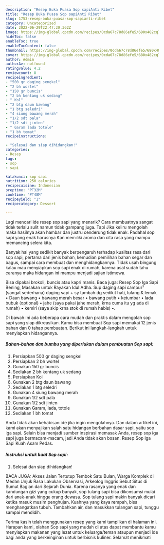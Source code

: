 ```yaml
---
description: "Resep Buka Puasa Sop sapiAnti Ribet"
title: "Resep Buka Puasa Sop sapiAnti Ribet"
slug: 1753-resep-buka-puasa-sop-sapianti-ribet
category: Uncategorized
date: 2022-06-29T22:47:20.362Z
image: https://img-global.cpcdn.com/recipes/0cda67c78d86efe5/680x482cq70/sop-sapi-foto-resep-utama.jpg
hideToc: false
enableToc: true
enableTocContent: false
thumbnail: https://img-global.cpcdn.com/recipes/0cda67c78d86efe5/680x482cq70/sop-sapi-foto-resep-utama.jpg
cover: https://img-global.cpcdn.com/recipes/0cda67c78d86efe5/680x482cq70/sop-sapi-foto-resep-utama.jpg
author: Admin
authorAv: notfound
ratingvalue: 4.2
reviewcount: 8
recipeingredient:
- "500 gr daging sengkel"
- "2 bh wortel"
- "150 gr buncis"
- "2 bh kentang uk sedang"
- " Kol"
- "2 btg daun bawang"
- "1 btg seledri"
- "4 siung bawang merah"
- "1/2 sdt pala"
- "1/2 sdt jinten"
- " Garam lada totole"
- "1 bh tomat"
recipeinstructions:

- "Selesai dan siap dihidangkan!"
categories:
- Resep
tags:
- sop
- sapi

katakunci: sop sapi 
nutrition: 250 calories
recipecuisine: Indonesian
preptime: "PT32M"
cooktime: "PT48M"
recipeyield: "1"
recipecategory: Dessert

---
```



Lagi mencari ide resep sop sapi yang menarik? Cara membuatnya sangat tidak terlalu sulit namun tidak gampang juga. Tapi Jika keliru mengolah maka hasilnya akan hambar dan justru cenderung tidak enak. Padahal sop sapi yang enak harusnya Kan memiliki aroma dan cita rasa yang mampu memancing selera kita.


Banyak hal yang sedikit banyak berpengaruh terhadap kualitas rasa dari sop sapi, pertama dari jenis bahan, kemudian pemilihan bahan segar dan bagus, sampai cara membuat dan menghidangkannya. Tidak usah bingung kalau mau menyiapkan sop sapi enak di rumah, karena asal sudah tahu caranya maka hidangan ini mampu menjadi sajian istimewa.

Bisa dipakai brokoli, buncis atau kapri manis. Baca juga: Resep Sop Iga Sapi Bening, Masakan untuk Rayakan Idul Adha. Sup daging sapi campur² (sangat sederhana) daging sapi + sy tambah dg sedikit hati, tulang &amp; lemak • Daun bawang • bawang merah besar • bawang putih • ketumbar • lada bubuk (optional) • jahe (saya pakai jahe merah, krna cuma itu yg ada di rumah) • kemiri (saya skip krna stok di rumah habis) •.


Di bawah ini ada beberapa cara mudah dan praktis dalam mengolah sop sapi yang siap dikreasikan. Kamu bisa membuat Sop sapi memakai 12 jenis bahan dan 0 tahap pembuatan. Berikut ini langkah-langkah untuk menyiapkan hidangannya.

<!--inarticleads1-->

##### Bahan-bahan dan bumbu yang diperlukan dalam pembuatan Sop sapi:

1. Persiapkan 500 gr daging sengkel
1. Persiapkan 2 bh wortel
1. Gunakan 150 gr buncis
1. Sediakan 2 bh kentang uk sedang
1. Persiapkan  Kol
1. Gunakan 2 btg daun bawang
1. Sediakan 1 btg seledri
1. Gunakan 4 siung bawang merah
1. Gunakan 1/2 sdt pala
1. Gunakan 1/2 sdt jinten
1. Gunakan  Garam, lada, totole
1. Sediakan 1 bh tomat


Anda tidak akan kehabisan ide jika ingin mengolahnya. Dan dalam artikel ini, kami akan menyajikan salah satu hidangan berbahan dasar sapi, yaitu sop iga sapi. Selain bisa menjadi sumber inspirasi memasak Anda, resep sop iga sapi juga bermacam-macam, jadi Anda tidak akan bosan. Resep Sop Iga Sapi Kuah Asam Pedas. 

<!--inarticleads2-->

##### Instruksi untuk buat Sop sapi:


1. Selesai dan siap dihidangkan!

BACA JUGA: Akses Jalan Tertutup Tembok Satu Bulan, Warga Komplek di Medan Unjuk Rasa Lakukan Observasi, Arkeolog Inggris Sebut Situs di Sumut Bagian dari Sejarah Dunia. Karena rasanya yang enak dan kandungan gizi yang cukup banyak, sop tulang sapi bisa dikonsumsi mulai dari anak-anak hingga orang dewasa. Sop tulang sapi makin banyak dicari ketika masuk musim penghujan. Kuahnya yang kaya rempah, bisa menghangatkan tubuh. Tambahkan air, dan masukkan tulangan sapi, tunggu sampai mendidih. 

Terima kasih telah menggunakan resep yang kami tampilkan di halaman ini. Harapan kami, olahan Sop sapi yang mudah di atas dapat membantu kamu menyiapkan makanan yang lezat untuk keluarga/teman ataupun menjadi ide bagi anda yang berkeinginan untuk berbisnis kuliner. Selamat menikmati
